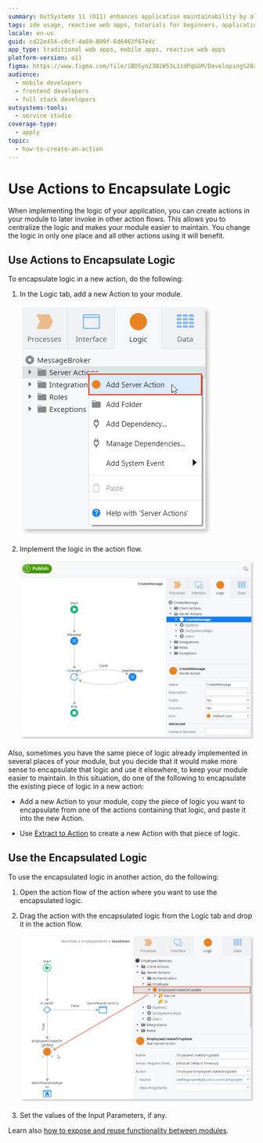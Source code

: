```yaml
---
summary: OutSystems 11 (O11) enhances application maintainability by allowing logic encapsulation within actions that can be reused across modules.
tags: ide usage, reactive web apps, tutorials for beginners, application maintenance, logic reusability
locale: en-us
guid: cd22e454-c0cf-4a69-809f-6d6463f67e4c
app_type: traditional web apps, mobile apps, reactive web apps
platform-version: o11
figma: https://www.figma.com/file/iBD5yo23NiW53L1zdPqGGM/Developing%20an%20Application?node-id=280:6
audience:
  - mobile developers
  - frontend developers
  - full stack developers
outsystems-tools:
  - service studio
coverage-type:
  - apply
topic:
  - how-to-create-an-action
---
```


# Use Actions to Encapsulate Logic

When implementing the logic of your application, you can create actions in your module to later invoke in other action flows. This allows you to centralize the logic and makes your module easier to maintain. You change the logic in only one place and all other actions using it will benefit.

## Use Actions to Encapsulate Logic

To encapsulate logic in a new action, do the following:

1. In the Logic tab, add a new Action to your module.

    ![Screenshot showing how to add a new action in the Logic tab of a module](images/encapsulate-logic-1.png "Adding a New Action")

1. Implement the logic in the action flow.

    ![Image depicting the implementation of logic within a new action flow](images/encapsulate-logic-2.png "Implementing Action Logic")

Also, sometimes you have the same piece of logic already implemented in several places of your module, but you decide that it would make more sense to encapsulate that logic and use it elsewhere, to keep your module easier to maintain. In this situation, do one of the following to encapsulate the existing piece of logic in a new action:

* Add a new Action to your module, copy the piece of logic you want to encapsulate from one of the actions containing that logic, and paste it into the new Action.

* Use [Extract to Action](../../getting-started/tips-tricks/tips-tricks.md#reuse-logic-with-extract-to-action) to create a new Action with that piece of logic.

## Use the Encapsulated Logic

To use the encapsulated logic in another action, do the following:

1. Open the action flow of the action where you want to use the encapsulated logic.

1. Drag the action with the encapsulated logic from the Logic tab and drop it in the action flow.

    ![Illustration of dragging an action with encapsulated logic into another action flow](images/encapsulate-logic-3.png "Using Encapsulated Logic")

1. Set the values of the Input Parameters, if any.

Learn also [how to expose and reuse functionality between modules](expose-and-reuse.md).

